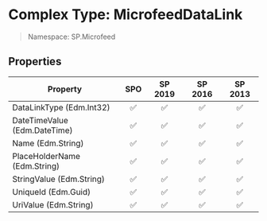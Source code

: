 # Complex Type: MicrofeedDataLink

> Namespace: SP.Microfeed

## Properties

Property | SPO | SP 2019 | SP 2016 | SP 2013
----------|:---:|:-------:|:-------:|:-------:
DataLinkType (Edm.Int32) | ✅ | ✅ | ✅ | ✅
DateTimeValue (Edm.DateTime) | ✅ | ✅ | ✅ | ✅
Name (Edm.String) | ✅ | ✅ | ✅ | ✅
PlaceHolderName (Edm.String) | ✅ | ✅ | ✅ | ✅
StringValue (Edm.String) | ✅ | ✅ | ✅ | ✅
UniqueId (Edm.Guid) | ✅ | ✅ | ✅ | ✅
UriValue (Edm.String) | ✅ | ✅ | ✅ | ✅